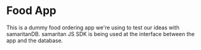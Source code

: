# Food App
This is a dummy food ordering app we're using to test our ideas with samaritanDB. samaritan JS SDK is being used at the interface between the
 app and the database.
